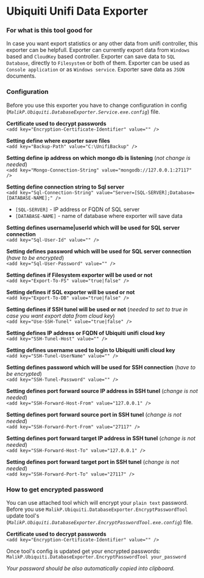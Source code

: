 # Ubiquiti Unifi Data Exporter

### For what is this tool good for
In case you want export statistics or any other data from unifi controller, this exporter can be helpfull. Exporter can currently export data from `Windows` based and `CloudKey` based controller. Exporter can save data to `SQL Database`, directly to `Filesystem` or both of them. Exporter can be used as `Console application` or as `Windows service`. Exporter save data as `JSON` documents.

### Configuration
Before you use this exporter you have to change configuration in config (_`MalikP.Ubiquiti.DatabaseExporter.Service.exe.config`_) file.

**Certificate used to decrypt passwords**<br />
`<add key="Encryption-Certificate-Identifier" value="" />`

**Setting define where exporter save files**<br />
`<add key="Backup-Path" value="C:\UnifiBackup" />`

**Setting define ip address on which mongo db is listening** (_not change is needed_)<br />
`<add key="Mongo-Connection-String" value="mongodb://127.0.0.1:27117" />`

**Setting define connection string to Sql server**<br />
`<add key="Sql-Connection-String" value="Server=[SQL-SERVER];Database=[DATABASE-NAME];" />`
- `[SQL-SERVER]` - IP address or FQDN of SQL server
- `[DATABASE-NAME]` - name of database where exporter will save data

**Setting defines username|userId which will be used for SQL server connection**<br />
`<add key="Sql-User-Id" value="" />`

**Setting defines password which will be used for SQL server connection** (_have to be encrypted_) <br/>
`<add key="Sql-User-Password" value="" />`

**Setting defines if Filesystem exporter will be used or not**<br />
`<add key="Export-To-FS" value="true|false" />`

**Setting defines if SQL exporter will be used or not**<br />
`<add key="Export-To-DB" value="true|false" />`

**Setting defines if SSH tunel will be used or not** (_needed to set to true in case you want export data from cloud key_) <br />
`<add key="Use-SSH-Tunel" value="true|false" />`

**Setting defines IP address or FQDN of Ubiquiti unifi cloud key**<br />
`<add key="SSH-Tunel-Host" value="" />`

**Setting defines username used to login to Ubiquiti unifi cloud key**<br />
`<add key="SSH-Tunel-UserName" value="" />`

**Setting defines password which will be used for SSH connection** (_have to be encrypted_)<br />
`<add key="SSH-Tunel-Password" value="" />`

**Setting defines port forward source IP address in SSH tunel** (_change is not needed_)<br />
`<add key="SSH-Forward-Host-From" value="127.0.0.1" />`

**Setting defines port forward source port in SSH tunel** (_change is not needed_)<br />
`<add key="SSH-Forward-Port-From" value="27117" />`

**Setting defines port forward target IP address in SSH tunel** (_change is not needed_)<br />
`<add key="SSH-Forward-Host-To" value="127.0.0.1" />`

**Setting defines port forward target port in SSH tunel** (_change is not needed_)<br />
`<add key="SSH-Forward-Port-To" value="27117" />`

### How to get encrypted password
You can use attached tool which will encrypt your `plain text` password. Before you use `MalikP.Ubiquiti.DatabaseExporter.EncryptPasswordTool` update tool's (_`MalikP.Ubiquiti.DatabaseExporter.EncryptPasswordTool.exe.config`_) file.<br />

**Certificate used to decrypt passwords**<br />
`<add key="Encryption-Certificate-Identifier" value="" />`

Once tool's config is updated get your encrypted passwords:
`MalikP.Ubiquiti.DatabaseExporter.EncryptPasswordTool your_password`

_Your password should be also automatically copied into clipboard._
 
